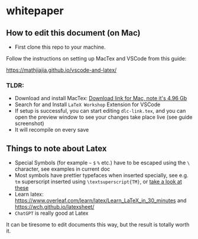 # whitepaper

## How to edit this document (on Mac)

 - First clone this repo to your machine.

Follow the instructions on setting up MacTex and VSCode from this guide:

https://mathjiajia.github.io/vscode-and-latex/

### TLDR:
 - Download and install MacTex: [Download link for Mac, note it's 4.96 Gb](https://mirror.ctan.org/systems/mac/mactex/MacTeX.pkg)
 - Search for and Install `LaTeX Workshop` Extension for VSCode
 - If setup is successful, you can start editing `dlc-link.tex`, and you can open the preview window to see your changes take place live (see guide screenshot)
 - It will recompile on every save

## Things to note about Latex

 - Special Symbols (for example `~` `$` `%` etc.) have to be escaped using the `\` character, see examples in current doc
 - Most symbols have prettier typefaces when inserted specially, see e.g. `tm` superscript inserted using `\textsuperscript{TM}`, or [take a look at these](https://www.stevesque.com/symbols/)
 - Learn latex: https://www.overleaf.com/learn/latex/Learn_LaTeX_in_30_minutes and https://wch.github.io/latexsheet/
 - `ChatGPT` is really good at Latex

It can be tiresome to edit documents this way, but the result is totally worth it.
